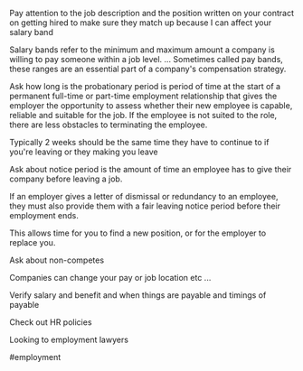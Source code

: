 Pay attention to the job description and the position written on your contract on getting hired to make sure they match up because I can affect your salary band  
  
‍Salary bands refer to the minimum and maximum amount a company is willing to pay someone within a job level. ... Sometimes called pay bands, these ranges are an essential part of a company's compensation strategy.  
  
Ask how long is the probationary period is period of time at the start of a permanent full-time or part-time employment relationship that gives the employer the opportunity to assess whether their new employee is capable, reliable and suitable for the job. If the employee is not suited to the role, there are less obstacles to terminating the employee.  
  
Typically 2 weeks should be the same time they have to continue to if you're leaving or they making you leave  
  
Ask about notice period is the amount of time an employee has to give their company before leaving a job.  
  
If an employer gives a letter of dismissal or redundancy to an employee, they must also provide them with a fair leaving notice period before their employment ends.  
  
This allows time for you to find a new position, or for the employer to replace you.  
  
  
Ask about non-competes  
  
Companies can change your pay or job location etc ...  
  
Verify salary and benefit and when things are payable and timings of payable  
  
Check out HR policies  
  
Looking to employment lawyers


#employment